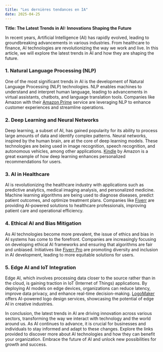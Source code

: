 ```yaml
---
title: "Les dernières tendances en IA"
date: 2025-04-25
---
```


**Title: The Latest Trends in AI: Innovations Shaping the Future**

In recent years, Artificial Intelligence (AI) has rapidly evolved, leading to groundbreaking advancements in various industries. From healthcare to finance, AI technologies are revolutionizing the way we work and live. In this article, we will explore the latest trends in AI and how they are shaping the future.

### **1. Natural Language Processing (NLP)**
One of the most significant trends in AI is the development of Natural Language Processing (NLP) technologies. NLP enables machines to understand and interpret human language, leading to advancements in virtual assistants, chatbots, and language translation tools. Companies like Amazon with their [Amazon Prime](https://www.amazon.fr/amazonprime?_encoding=UTF8&primeCampaignId=prime_assoc_ft&tag=zenzen0d-21France) service are leveraging NLP to enhance customer experiences and streamline operations.

### **2. Deep Learning and Neural Networks**
Deep learning, a subset of AI, has gained popularity for its ability to process large amounts of data and identify complex patterns. Neural networks, inspired by the human brain, are at the core of deep learning models. These technologies are being used in image recognition, speech recognition, and autonomous vehicles, among other applications. [Kindle](https://www.amazon.fr/kindle-dbs/hz/signup?tag=zenzen0d-21France) by Amazon is a great example of how deep learning enhances personalized recommendations for users.

### **3. AI in Healthcare**
AI is revolutionizing the healthcare industry with applications such as predictive analytics, medical imaging analysis, and personalized medicine. Machine learning algorithms are being used to diagnose diseases, predict patient outcomes, and optimize treatment plans. Companies like [Fiverr](https://go.fiverr.com/visit/?bta=1071918&brand=fiverrmarketplace) are providing AI-powered solutions to healthcare professionals, improving patient care and operational efficiency.

### **4. Ethical AI and Bias Mitigation**
As AI technologies become more prevalent, the issue of ethics and bias in AI systems has come to the forefront. Companies are increasingly focusing on developing ethical AI frameworks and ensuring that algorithms are fair and unbiased. Initiatives like [Fiverr Pro](https://go.fiverr.com/visit/?bta=1071918&brand=fp) are promoting diversity and inclusion in AI development, leading to more equitable solutions for users.

### **5. Edge AI and IoT Integration**
Edge AI, which involves processing data closer to the source rather than in the cloud, is gaining traction in IoT (Internet of Things) applications. By deploying AI models on edge devices, organizations can reduce latency, improve data privacy, and enhance real-time decision-making. [LogoMaker](https://go.fiverr.com/visit/?bta=1071918&brand=logomaker) offers AI-powered logo design services, showcasing the potential of edge AI in creative industries.

In conclusion, the latest trends in AI are driving innovation across various sectors, transforming the way we interact with technology and the world around us. As AI continues to advance, it is crucial for businesses and individuals to stay informed and adapt to these changes. Explore the links provided to discover more about AI technologies and how they can benefit your organization. Embrace the future of AI and unlock new possibilities for growth and success.